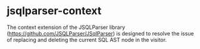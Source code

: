 # jsqlparser-context
The context extension of the JSQLParser library (https://github.com/JSQLParser/JSqlParser) is designed to resolve the issue of replacing and deleting the current SQL AST node in the visitor.
